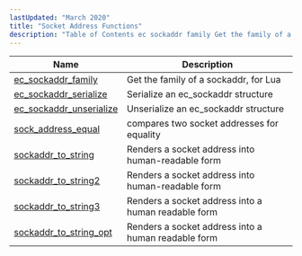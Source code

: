 ```yaml
---
lastUpdated: "March 2020"
title: "Socket Address Functions"
description: "Table of Contents ec sockaddr family Get the family of a sockaddr for Lua ec sockaddr serialize Serialize an ec sockaddr structure ec sockaddr unserialize Unserialize an ec sockaddr structure sock address equal compares two socket addresses for equality sockaddr to string Renders a socket address into human readable form..."
---
```



| Name                                                                                                          | Description                                         |
|---------------------------------------------------------------------------------------------------------------|-----------------------------------------------------|
| [ec_sockaddr_family](/momentum/3/3-api/apis-ec-sockaddr-family)           | Get the family of a sockaddr, for Lua               |
| [ec_sockaddr_serialize](/momentum/3/3-api/apis-ec-sockaddr-serialize)     | Serialize an ec_sockaddr structure                  |
| [ec_sockaddr_unserialize](/momentum/3/3-api/apis-ec-sockaddr-unserialize) | Unserialize an ec_sockaddr structure                |
| [sock_address_equal](/momentum/3/3-api/apis-sock-address-equal)           | compares two socket addresses for equality          |
| [sockaddr_to_string](/momentum/3/3-api/apis-sockaddr-to-string)           | Renders a socket address into human-readable form   |
| [sockaddr_to_string2](/momentum/3/3-api/apis-sockaddr-to-string-2)         | Renders a socket address into human-readable form   |
| [sockaddr_to_string3](/momentum/3/3-api/apis-sockaddr-to-string-3)         | Renders a socket address into a human readable form |
| [sockaddr_to_string_opt](/momentum/3/3-api/apis-sockaddr-to-string-opt)   | Renders a socket address into a human readable form |
